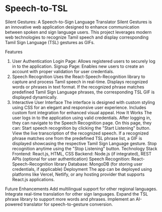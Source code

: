 # Speech-to-TSL
Silent Gestures: A Speech-to-Sign Language Translator
Silent Gestures is an innovative web application designed to enhance communication between spoken and sign language users. This project leverages modern web technologies to recognize Tamil speech and display corresponding Tamil Sign Language (TSL) gestures as GIFs.

Features
1. User Authentication
Login Page: Allows registered users to securely log in to the application.
Signup Page: Enables new users to create an account with proper validation for user credentials.
2. Speech Recognition
Uses the React-Speech-Recognition library to capture and process Tamil speech in real-time.
Displays recognized words or phrases in text format.
If the recognized phrase matches predefined Tamil Sign Language phrases, the corresponding TSL GIF is displayed dynamically.
3. Interactive User Interface
The interface is designed with custom styling using CSS for an elegant and responsive user experience.
Includes custom font integration for enhanced visual appeal.
How It Works
The user logs in to the application using valid credentials.
After logging in, they can navigate to the Speech Recognition page.
On this page, they can:
Start speech recognition by clicking the "Start Listening" button.
View the live transcription of the recognized speech.
If a recognized phrase matches one from the predefined TSL phrase list, a GIF is displayed showcasing the respective Tamil Sign Language gesture.
Stop recognition anytime using the "Stop Listening" button.
Technology Stack
Frontend: React.js, HTML, CSS
Backend: Node.js (if integrated), REST APIs (optional for user authentication)
Speech Recognition: React-Speech-Recognition library
Database: MongoDB (for storing user credentials, if applicable)
Deployment
The app can be deployed using platforms like Vercel, Netlify, or any hosting provider that supports React.js applications.

Future Enhancements
Add multilingual support for other regional languages.
Integrate real-time translation for other sign languages.
Expand the TSL phrase library to support more words and phrases.
Implement an AI-powered translator for speech-to-gesture conversion.
